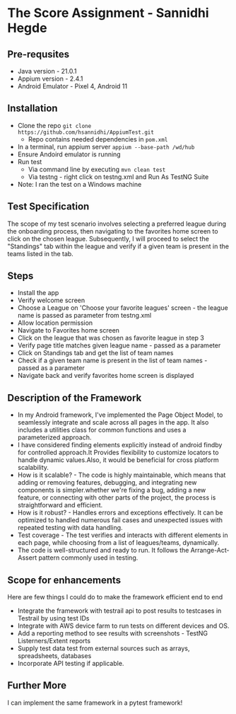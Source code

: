 # The Score Assignment - Sannidhi Hegde

## Pre-requsites
- Java version - 21.0.1
- Appium version - 2.4.1
- Android Emulator - Pixel 4, Android 11

## Installation
- Clone the repo `git clone https://github.com/hsannidhi/AppiumTest.git`
    - Repo contains needed dependencies in `pom.xml`
- In a terminal, run appium server `appium --base-path /wd/hub`
- Ensure Andoird emulator is running
- Run test 
    - Via command line by executing `mvn clean test`
    - Via testng - right click on testng.xml and Run As TestNG Suite
- Note: I ran the test on a Windows machine

## Test Specification
The scope of my test scenario involves selecting a preferred league during the onboarding process, then navigating to the favorites home screen to click on the chosen league. Subsequently, I will proceed to select the "Standings" tab within the league and verify if a given team is present in the teams listed in the tab.

## Steps
- Install the app
- Verify welcome screen
- Choose a League on 'Choose your favorite leagues' screen - the league name is passed as parameter from testng.xml
- Allow location permission
- Navigate to Favorites home screen
- Click on the league that was chosen as favorite league in step 3
- Verify page title matches given league name - passed as a parameter
- Click on Standings tab and get the list of team names
- Check if a given team name is present in the list of team names - passed as a parameter
- Navigate back and verify favorites home screen is displayed

## Description of the Framework
- In my Android framework, I've implemented the Page Object Model, to seamlessly integrate and scale across all pages in the app. It also includes a utilities class for common functions and uses a parameterized approach.
- I have considered finding elements explicitly instead of android findby for controlled approach.It Provides flexibility to customize locators to handle dynamic values.Also, it would be beneficial for cross platform scalability.
- How is it scalable? - The code is highly maintainable, which means that adding or removing features, debugging, and integrating new components is simpler.whether we're fixing a bug, adding a new feature, or connecting with other parts of the project, the process is straightforward and efficient.
- How is it robust? - Handles errors and exceptions effectively. It can be optimized to handled numerous fail cases and unexpected issues with repeated testing with data handling.
- Test coverage - The test verifies and interacts with different elements in each page, while choosing from a list of leagues/teams, dynamically.
- The code is well-structured and ready to run. It follows the Arrange-Act-Assert pattern commonly used in testing.

## Scope for enhancements
Here are few things I could do to make the framework efficient end to end
- Integrate the framework with testrail api to post results to testcases in Testrail by using test IDs
- Integrate with AWS device farm to run tests on different devices and OS.
- Add a reporting method to see results with screenshots - TestNG Listerners/Extent reports
- Supply test data test from external sources such as arrays, spreadsheets, databases
- Incorporate API testing if applicable.

## Further More
I can implement the same framework in a pytest framework!